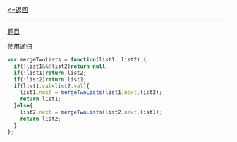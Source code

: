 [<=返回](./index.md)
<hr/>

[题目](https://leetcode.cn/problems/merge-two-sorted-lists/)

使用递归
```js
var mergeTwoLists = function(list1, list2) {
  if(!list1&&!list2)return null;
  if(!list1)return list2;
  if(!list2)return list1;
  if(list1.val<list2.val){
    list1.next = mergeTwoLists(list1.next,list2);
    return list1;
  }else{
    list2.next = mergeTwoLists(list2.next,list1);
    return list2;
  }
};
```